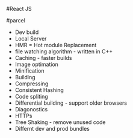 #React JS

#parcel
- Dev build 
- Local Server
- HMR = Hot module Replacement
- file watching algorithm - written in C++
- Caching - faster builds
- Image optimation
- Minification
- Building
- Compressing
- Consistent Hashing
- Code spliting 
- Differential building - support older browsers
- Diagonostics
- HTTPs
- Tree Shaking - remove unused code
- Differnt dev and prod bundles

